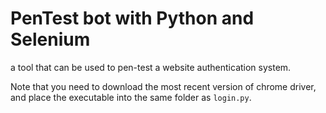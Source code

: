 # PenTest bot with Python and Selenium

a tool that can be used to pen-test a website authentication system.

Note that you need to download the most recent version of chrome driver, and place the executable into the same folder as `login.py`.

